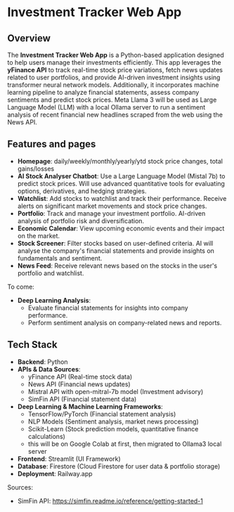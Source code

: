 # Investment Tracker Web App

## Overview
The **Investment Tracker Web App** is a Python-based application designed to help users manage their investments efficiently. This app leverages the **yFinance API** to track real-time stock price variations, fetch news updates related to user portfolios, and provide AI-driven investment insights using transformer neural network models. Additionally, it incorporates machine learning pipeline to analyze financial statements,  assess company sentiments and predict stock prices. Meta Llama 3 will be used as Large Language Model (LLM) with a local Ollama server to run a sentiment analysis of recent financial new headlines scraped from the web using the News API. 

## Features and pages
- **Homepage**: daily/weekly/monthly/yearly/ytd stock price changes, total gains/losses
- **AI Stock Analyser Chatbot**: Use a Large Language Model (Mistal 7b) to predict stock prices. Will use advanced quantitative tools for evaluating options, derivatives, and hedging strategies.
- **Watchlist**: Add stocks to watchlist and track their performance. Receive alerts on significant market movements and stock price changes.
- **Portfolio**: Track and manage your investment portfolio. AI-driven analysis of portfolio risk and diversification.
- **Economic Calendar**: View upcoming economic events and their impact on the market.
- **Stock Screener**: Filter stocks based on user-defined criteria. AI will analyse the company's financial statements and provide insights on fundamentals and sentiment.
- **News Feed**: Receive relevant news based on the stocks in the user's portfolio and watchlist.

To come:
- **Deep Learning Analysis**:
  - Evaluate financial statements for insights into company performance.
  - Perform sentiment analysis on company-related news and reports.


## Tech Stack
- **Backend**: Python
- **APIs & Data Sources**:
  - yFinance API (Real-time stock data)
  - News API (Financial news updates)
  - Mistral API with open-mitral-7b model (Investment advisory)
  - SimFin API (Financial statement data)
- **Deep Learning & Machine Learning Frameworks**:
  - TensorFlow/PyTorch (Financial statement analysis)
  - NLP Models (Sentiment analysis, market news processing)
  - Scikit-Learn (Stock prediction models, quantitative finance calculations)
  - this will be on Google Colab at first, then migrated to Ollama3 local server
- **Frontend**: Streamlit (UI Framework)
- **Database**: Firestore (Cloud Firestore for user data & portfolio storage)
- **Deployment**: Railway.app

Sources:
- SimFin API: https://simfin.readme.io/reference/getting-started-1